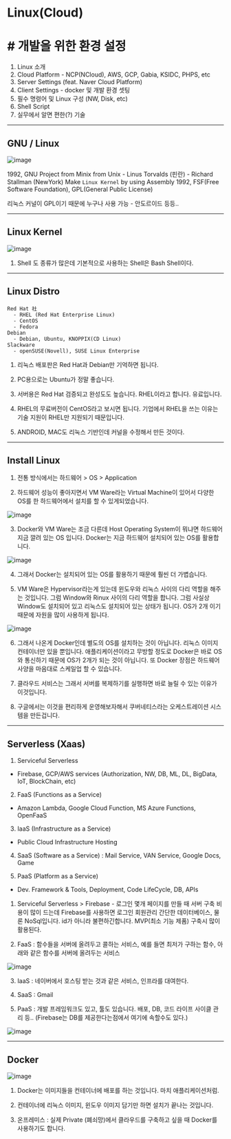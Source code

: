 # Linux(Cloud) 

# # 개발을 위한 환경 설정

1. Linux 소개
2. Cloud Platform - NCP(NCloud), AWS, GCP, Gabia, KSIDC, PHPS, etc
3. Server Settings (feat. Naver Cloud Platform)
4. Client Settings - docker 및 개발 환경 셋팅
5. 필수 명령어 및 Linux 구성 (NW, Disk, etc)
6. Shell Script
7. 실무에서 알면 편한(?) 기술

---------------------------------------------------------------------------------------------------

## GNU / Linux

![image](https://github.com/user-attachments/assets/2b3551ac-c22e-41bf-af6b-d1419839ef21)

1992, GNU Project from Minix from Unix
     - Linus Torvalds (핀란)
     - Richard Stallman (NewYork)
Make `Linux Kernel` by using Assembly
1992, FSF(Free Software Foundation), GPL(General Public License)

리눅스 커널이 GPL이기 때문에 누구나 사용 가능 - 안도르이드 등등..

---------------------------------------------------------------------------------------------------

## Linux Kernel

![image](https://github.com/user-attachments/assets/3030e35e-abd0-484e-b177-a31e586758f2)

1. Shell 도 종류가 많은데 기본적으로 사용하는 Shell은 Bash Shell이다.

---------------------------------------------------------------------------------------------------

## Linux Distro

```
Red Hat 社
  - RHEL (Red Hat Enterprise Linux)
  - CentOS
  - Fedora
Debian
  - Debian, Ubuntu, KNOPPIX(CD Linux)
Slackware
  - openSUSE(Novell), SUSE Linux Enterprise
```

1. 리눅스 배포판은 Red Hat과 Debian만 기억하면 됩니다. 

2. PC용으로는 Ubuntu가 정말 좋습니다.

3. 서버용은 Red Hat 검증되고 완성도도 높습니다. RHEL이라고 합니다. 유료입니다.

4. RHEL의 무료버전이 CentOS라고 보시면 됩니다. 기업에서 RHEL을 쓰는 이유는 기술 지원이 RHEL만 지원되기 때문입니다.

5. ANDROID, MAC도 리눅스 기반인데 커널을 수정해서 만든 것이다.

---------------------------------------------------------------------------------------------------

## Install Linux

1. 전통 방식에서는 하드웨어 > OS > Application

2. 하드웨어 성능이 좋아지면서 VM Ware라는 Virtual Machine이 있어서 다양한 OS를 한 하드웨어에서 설치를 할 수 있게되었습니다.

![image](https://github.com/user-attachments/assets/4e28a5c6-eb87-4968-bb38-99ec0b67bb28)

3. Docker와 VM Ware는 조금 다른데 Host Operating System이 뭐냐면 하드웨어 지금 깔려 있는 OS 입니다. Docker는 지금 하드웨어 설치되어 있는 OS를 활용합니다.

![image](https://github.com/user-attachments/assets/987b5564-9a4a-44fe-bb1f-b68ba34e3c12)

4. 그래서 Docker는 설치되어 있는 OS를 활용하기 때문에 훨씬 더 가볍습니다.

5. VM Ware은 Hypervisor라는게 있는데 윈도우와 리눅스 사이의 다리 역할을 해주는 것입니다. 그럼 Window와 Rinux 사이의 다리 역할을 합니다. 그럼 사실상 Window도 설치되어 있고 리눅스도 설치되어 있는 상태가 됩니다. OS가 2개 이기 때문에 자원을 많이 사용하게 됩니다.

![image](https://github.com/user-attachments/assets/3f037eff-d9d0-43c1-a066-6e30f4f01d39)

6. 그래서 나온게 Docker인데 별도의 OS를 설치하는 것이 아닙니다. 리눅스 이미지 컨테이너만 있을 뿐입니다. 애플리케이션이라고 무방할 정도로 Docker은 바로 OS와 통신하기 때문에 OS가 2개가 되는 것이 아닙니다. 또 Docker 장점은 하드웨어 사양을 마음대로 스케일업 할 수 있습니다. 

7. 클라우드 서비스는 그래서 서버를 복제하기를 실행하면 바로 늘릴 수 있는 이유가 이것입니다. 

8. 구글에서는 이것을 편리하게 운영해보자해서 쿠버네티스라는 오케스트레이션 시스템을 만든겁니다.

---------------------------------------------------------------------------------------------------

## Serverless (Xaas)

1. Serviceful Serverless
  - Firebase, GCP/AWS services (Authorization, NW, DB, ML, DL, BigData, IoT, BlockChain, etc)
    
2. FaaS (Functions as a Service)
  - Amazon Lambda, Google Cloud Function, MS Azure Functions, OpenFaaS
    
3. IaaS (Infrastructure as a Service)
  - Public Cloud Infrastructure Hosting
    
4. SaaS (Software as a Service) : Mail Service, VAN Service, Google Docs, Game
   
5. PaaS (Platform as a Service) 
  - Dev. Framework & Tools, Deployment, Code LifeCycle, DB, APIs

1. Serviceful Serverless > Firebase - 로그인 몇개 페이지를 만들 때 서버 구축 비용이 많이 드는데 Firebase를 사용하면 로그인 회원관리 간단한 데이터베이스, 물론 NoSql입니다. id가 아니라 불편하긴합니다. MVP(최소 기능 제품) 구축시 많이 활용된다.

2. FaaS : 함수들을 서버에 올려두고 콜하는 서비스, 예를 들면 최저가 구하는 함수, 아래와 같은 함수를 서버에 올려두는 서비스

![image](https://github.com/user-attachments/assets/c5615a3b-d996-4c79-9632-35253399cfe9)

3. IaaS : 네이버에서 호스팅 받는 것과 같은 서비스, 인프라를 대여한다.

4. SaaS : Gmail

5. PaaS : 개발 프레임워크도 있고, 툴도 있습니다. 배포, DB, 코드 라이프 사이클 관리 등.. (Firebase는 DB를 제공한다는점에서 여기에 속할수도 있다.)

![image](https://github.com/user-attachments/assets/d54bd973-87e6-4f96-b5e1-879106b8b43d)

---------------------------------------------------------------------------------------------------

## Docker 

![image](https://github.com/user-attachments/assets/201cdcf0-954b-42aa-bf32-863cabdfbd7c)

1. Docker는 이미지들을 컨테이너에 배포를 하는 것입니다. 마치 애플리케이션처럼.

2. 컨테이너에 리눅스 이미지, 윈도우 이미지 담기만 하면 설치가 끝나는 것입니다.

3. 온프레미스 : 실제 Private (폐쇠망)에서 클라우드를 구축하고 싶을 때 Docker를 사용하기도 합니다.










